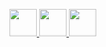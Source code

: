
<a href="https://play.google.com/store/apps/dev?id=6781046200635814881&hl=en&gl=IN"><img src="https://user-images.githubusercontent.com/90695071/228848520-ae1b29fc-e06d-4ad4-bd1b-e5c95025041c.png" width="50" height="50"> <a href="https://medium.com/@mssandeepkamath"><img  src="https://user-images.githubusercontent.com/90695071/228849890-66f5ce6b-9af4-4a63-8419-42e5d85a25f3.png" width="50" height="50"> <a href="https://www.linkedin.com/in/mssandeepkamath/"><img  src="https://user-images.githubusercontent.com/90695071/229115681-2d9172bf-39eb-4b34-8647-f13cf7ecdea0.png" width="50" height="50">
